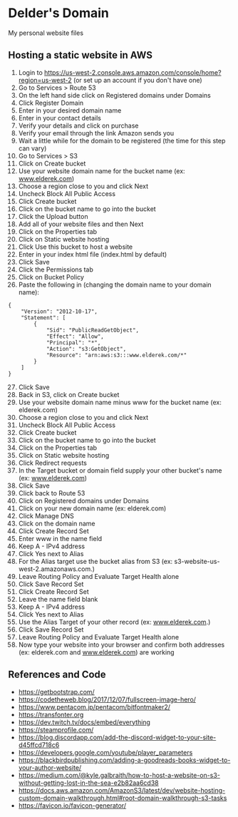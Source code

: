 # Delder's Domain
My personal website files

## Hosting a static website in AWS

1. Login to https://us-west-2.console.aws.amazon.com/console/home?region=us-west-2 (or set up an account if you don't have one)
1. Go to Services > Route 53
1. On the left hand side click on Registered domains under Domains
1. Click Register Domain
1. Enter in your desired domain name
1. Enter in your contact details
1. Verify your details and click on purchase
1. Verify your email through the link Amazon sends you
1. Wait a little while for the domain to be registered (the time for this step can vary)
1. Go to Services > S3
1. Click on Create bucket
1. Use your website domain name for the bucket name (ex: www.elderek.com)
1. Choose a region close to you and click Next
1. Uncheck Block All Public Access
1. Click Create bucket
1. Click on the bucket name to go into the bucket
1. Click the Upload button
1. Add all of your website files and then Next
1. Click on the Properties tab
1. Click on Static website hosting
1. Click Use this bucket to host a website
1. Enter in your index html file (index.html by default)
1. Click Save
1. Click the Permissions tab
1. Click on Bucket Policy
1. Paste the following in (changing the domain name to your domain name):
```
{
    "Version": "2012-10-17",
    "Statement": [
        {
            "Sid": "PublicReadGetObject",
            "Effect": "Allow",
            "Principal": "*",
            "Action": "s3:GetObject",
            "Resource": "arn:aws:s3:::www.elderek.com/*"
        }
    ]
}
```
27. Click Save
1. Back in S3, click on Create bucket
1. Use your website domain name minus www for the bucket name (ex: elderek.com)
1. Choose a region close to you and click Next
1. Uncheck Block All Public Access
1. Click Create bucket
1. Click on the bucket name to go into the bucket
1. Click on the Properties tab
1. Click on Static website hosting
1. Click Redirect requests
1. In the Target bucket or domain field supply your other bucket's name (ex: www.elderek.com)
1. Click Save
1. Click back to Route 53
1. Click on Registered domains under Domains
1. Click on your new domain name (ex: elderek.com)
1. Click Manage DNS
1. Click on the domain name
1. Click Create Record Set
1. Enter www in the name field
1. Keep A - IPv4 address
1. Click Yes next to Alias
1. For the Alias target use the bucket alias from S3 (ex: s3-website-us-west-2.amazonaws.com.)
1. Leave Routing Policy and Evaluate Target Health alone
1. Click Save Record Set
1. Click Create Record Set
1. Leave the name field blank
1. Keep A - IPv4 address
1. Click Yes next to Alias
1. Use the Alias Target of your other record (ex: www.elderek.com.)
1. Click Save Record Set
1. Leave Routing Policy and Evaluate Target Health alone
1. Now type your website into your browser and confirm both addresses (ex: elderek.com and www.elderek.com) are working

## References and Code
* https://getbootstrap.com/
* https://codetheweb.blog/2017/12/07/fullscreen-image-hero/
* https://www.pentacom.jp/pentacom/bitfontmaker2/
* https://transfonter.org
* https://dev.twitch.tv/docs/embed/everything
* https://steamprofile.com/
* https://blog.discordapp.com/add-the-discord-widget-to-your-site-d45ffcd718c6
* https://developers.google.com/youtube/player_parameters
* https://blackbirdpublishing.com/adding-a-goodreads-books-widget-to-your-author-website/
* https://medium.com/@kyle.galbraith/how-to-host-a-website-on-s3-without-getting-lost-in-the-sea-e2b82aa6cd38
* https://docs.aws.amazon.com/AmazonS3/latest/dev/website-hosting-custom-domain-walkthrough.html#root-domain-walkthrough-s3-tasks
* https://favicon.io/favicon-generator/
